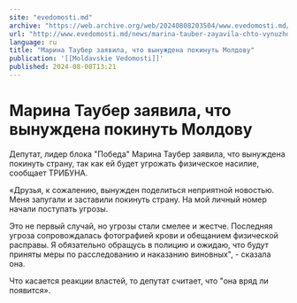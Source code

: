 ```yaml
---
site: "evedomosti.md"
archive: "https://web.archive.org/web/20240808203504/www.evedomosti.md/news/marina-tauber-zayavila-chto-vynuzhdena-pokinut-moldovu"
url: "http://www.evedomosti.md/news/marina-tauber-zayavila-chto-vynuzhdena-pokinut-moldovu"
language: ru
title: "Марина Таубер заявила, что вынуждена покинуть Молдову"
publication: '[[Moldavskie Vedomosti]]'
published: 2024-08-08T13:21
---
```


# Марина Таубер заявила, что вынуждена покинуть Молдову

Депутат, лидер блока "Победа" Марина Таубер заявила, что вынуждена покинуть страну, так как ей будет угрожать физическое насилие, сообщает ТРИБУНА.

«Друзья, к сожалению, вынужден поделиться неприятной новостью. Меня запугали и заставили покинуть страну. На мой личный номер начали поступать угрозы.

Это не первый случай, но угрозы стали смелее и жестче. Последняя угроза сопровождалась фотографией крови и обещанием физической расправы. Я обязательно обращусь в полицию и ожидаю, что будут приняты меры по расследованию и наказанию виновных", - сказала она.

Что касается реакции властей, то депутат считает, что "она вряд ли появится».